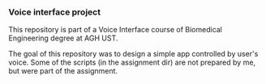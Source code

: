 ### Voice interface project

This repository is part of a Voice Interface course of Biomedical Engineering degree at AGH UST.

The goal of this repository was to design a simple app controlled by user's voice. Some of the scripts (in the assignment dir) are not prepared by me, but were part of the assignment.